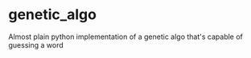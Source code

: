 # genetic_algo
Almost plain python implementation of a genetic algo that's capable of guessing a word
